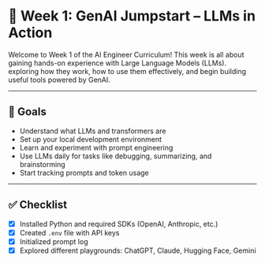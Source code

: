 # 🧠 Week 1: GenAI Jumpstart – LLMs in Action

Welcome to Week 1 of the AI Engineer Curriculum! This week is all about gaining hands-on experience with Large Language Models (LLMs). exploring how they work, how to use them effectively, and begin building useful tools powered by GenAI.

---

## 📌 Goals

- Understand what LLMs and transformers are
- Set up your local development environment
- Learn and experiment with prompt engineering
- Use LLMs daily for tasks like debugging, summarizing, and brainstorming
- Start tracking prompts and token usage

---

## ✅ Checklist

- [x] Installed Python and required SDKs (OpenAI, Anthropic, etc.)
- [x] Created `.env` file with API keys
- [x] Initialized prompt log
- [x] Explored different playgrounds: ChatGPT, Claude, Hugging Face, Gemini
